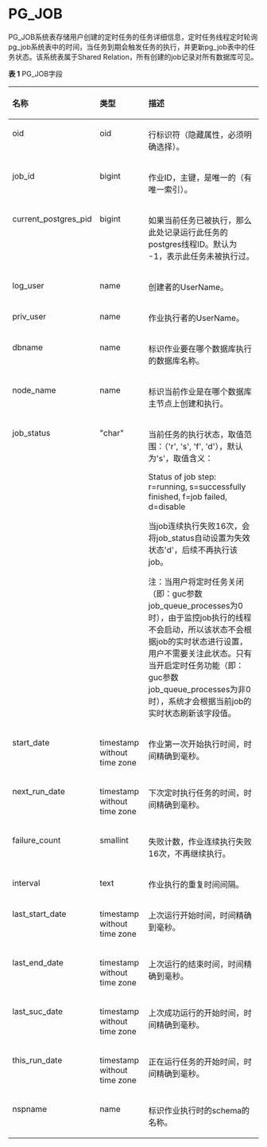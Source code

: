 # PG\_JOB<a name="ZH-CN_TOPIC_0242385823"></a>

PG\_JOB系统表存储用户创建的定时任务的任务详细信息，定时任务线程定时轮询pg\_job系统表中的时间，当任务到期会触发任务的执行，并更新pg\_job表中的任务状态。该系统表属于Shared Relation，所有创建的job记录对所有数据库可见。

**表 1**  PG\_JOB字段

<a name="zh-cn_topic_0237122295_zh-cn_topic_0059777589_table13959138165111"></a>
<table><thead align="left"><tr id="zh-cn_topic_0237122295_zh-cn_topic_0059777589_row1096048115118"><th class="cellrowborder" valign="top" width="14.7%" id="mcps1.2.4.1.1"><p id="zh-cn_topic_0237122295_zh-cn_topic_0059777589_p179601085518"><a name="zh-cn_topic_0237122295_zh-cn_topic_0059777589_p179601085518"></a><a name="zh-cn_topic_0237122295_zh-cn_topic_0059777589_p179601085518"></a>名称</p>
</th>
<th class="cellrowborder" valign="top" width="20.599999999999998%" id="mcps1.2.4.1.2"><p id="zh-cn_topic_0237122295_zh-cn_topic_0059777589_p15960185511"><a name="zh-cn_topic_0237122295_zh-cn_topic_0059777589_p15960185511"></a><a name="zh-cn_topic_0237122295_zh-cn_topic_0059777589_p15960185511"></a>类型</p>
</th>
<th class="cellrowborder" valign="top" width="64.7%" id="mcps1.2.4.1.3"><p id="zh-cn_topic_0237122295_zh-cn_topic_0059777589_p3960085517"><a name="zh-cn_topic_0237122295_zh-cn_topic_0059777589_p3960085517"></a><a name="zh-cn_topic_0237122295_zh-cn_topic_0059777589_p3960085517"></a>描述</p>
</th>
</tr>
</thead>
<tbody><tr id="zh-cn_topic_0237122295_row16214449210"><td class="cellrowborder" valign="top" width="14.7%" headers="mcps1.2.4.1.1 "><p id="zh-cn_topic_0237122295_p1062234415210"><a name="zh-cn_topic_0237122295_p1062234415210"></a><a name="zh-cn_topic_0237122295_p1062234415210"></a>oid</p>
</td>
<td class="cellrowborder" valign="top" width="20.599999999999998%" headers="mcps1.2.4.1.2 "><p id="zh-cn_topic_0237122295_p116221444926"><a name="zh-cn_topic_0237122295_p116221444926"></a><a name="zh-cn_topic_0237122295_p116221444926"></a>oid</p>
</td>
<td class="cellrowborder" valign="top" width="64.7%" headers="mcps1.2.4.1.3 "><p id="zh-cn_topic_0237122295_p462214441621"><a name="zh-cn_topic_0237122295_p462214441621"></a><a name="zh-cn_topic_0237122295_p462214441621"></a>行标识符（隐藏属性，必须明确选择）。</p>
</td>
</tr>
<tr id="zh-cn_topic_0237122295_zh-cn_topic_0059777589_row2960188145112"><td class="cellrowborder" valign="top" width="14.7%" headers="mcps1.2.4.1.1 "><p id="zh-cn_topic_0237122295_zh-cn_topic_0059777589_p6653144317513"><a name="zh-cn_topic_0237122295_zh-cn_topic_0059777589_p6653144317513"></a><a name="zh-cn_topic_0237122295_zh-cn_topic_0059777589_p6653144317513"></a>job_id</p>
</td>
<td class="cellrowborder" valign="top" width="20.599999999999998%" headers="mcps1.2.4.1.2 "><p id="zh-cn_topic_0237122295_zh-cn_topic_0059777589_p6653543155118"><a name="zh-cn_topic_0237122295_zh-cn_topic_0059777589_p6653543155118"></a><a name="zh-cn_topic_0237122295_zh-cn_topic_0059777589_p6653543155118"></a>bigint</p>
</td>
<td class="cellrowborder" valign="top" width="64.7%" headers="mcps1.2.4.1.3 "><p id="zh-cn_topic_0237122295_zh-cn_topic_0059777589_p165310431514"><a name="zh-cn_topic_0237122295_zh-cn_topic_0059777589_p165310431514"></a><a name="zh-cn_topic_0237122295_zh-cn_topic_0059777589_p165310431514"></a>作业ID，主键，是唯一的（有唯一索引）。</p>
</td>
</tr>
<tr id="zh-cn_topic_0237122295_zh-cn_topic_0059777589_row64984839164044"><td class="cellrowborder" valign="top" width="14.7%" headers="mcps1.2.4.1.1 "><p id="zh-cn_topic_0237122295_zh-cn_topic_0059777589_p53372863164047"><a name="zh-cn_topic_0237122295_zh-cn_topic_0059777589_p53372863164047"></a><a name="zh-cn_topic_0237122295_zh-cn_topic_0059777589_p53372863164047"></a>current_postgres_pid</p>
</td>
<td class="cellrowborder" valign="top" width="20.599999999999998%" headers="mcps1.2.4.1.2 "><p id="zh-cn_topic_0237122295_zh-cn_topic_0059777589_p28234657164047"><a name="zh-cn_topic_0237122295_zh-cn_topic_0059777589_p28234657164047"></a><a name="zh-cn_topic_0237122295_zh-cn_topic_0059777589_p28234657164047"></a>bigint</p>
</td>
<td class="cellrowborder" valign="top" width="64.7%" headers="mcps1.2.4.1.3 "><p id="zh-cn_topic_0237122295_zh-cn_topic_0059777589_p5305904164047"><a name="zh-cn_topic_0237122295_zh-cn_topic_0059777589_p5305904164047"></a><a name="zh-cn_topic_0237122295_zh-cn_topic_0059777589_p5305904164047"></a>如果当前任务已被执行，那么此处记录运行此任务的postgres线程ID。默认为 -1，表示此任务未被执行过。</p>
</td>
</tr>
<tr id="zh-cn_topic_0237122295_zh-cn_topic_0059777589_row1596116895116"><td class="cellrowborder" valign="top" width="14.7%" headers="mcps1.2.4.1.1 "><p id="zh-cn_topic_0237122295_zh-cn_topic_0059777589_p196532437518"><a name="zh-cn_topic_0237122295_zh-cn_topic_0059777589_p196532437518"></a><a name="zh-cn_topic_0237122295_zh-cn_topic_0059777589_p196532437518"></a>log_user</p>
</td>
<td class="cellrowborder" valign="top" width="20.599999999999998%" headers="mcps1.2.4.1.2 "><p id="zh-cn_topic_0237122295_zh-cn_topic_0059777589_p86538435512"><a name="zh-cn_topic_0237122295_zh-cn_topic_0059777589_p86538435512"></a><a name="zh-cn_topic_0237122295_zh-cn_topic_0059777589_p86538435512"></a>name</p>
</td>
<td class="cellrowborder" valign="top" width="64.7%" headers="mcps1.2.4.1.3 "><p id="zh-cn_topic_0237122295_zh-cn_topic_0059777589_p0653104395119"><a name="zh-cn_topic_0237122295_zh-cn_topic_0059777589_p0653104395119"></a><a name="zh-cn_topic_0237122295_zh-cn_topic_0059777589_p0653104395119"></a>创建者的UserName。</p>
</td>
</tr>
<tr id="zh-cn_topic_0237122295_zh-cn_topic_0059777589_row4961148185118"><td class="cellrowborder" valign="top" width="14.7%" headers="mcps1.2.4.1.1 "><p id="zh-cn_topic_0237122295_zh-cn_topic_0059777589_p146539431511"><a name="zh-cn_topic_0237122295_zh-cn_topic_0059777589_p146539431511"></a><a name="zh-cn_topic_0237122295_zh-cn_topic_0059777589_p146539431511"></a>priv_user</p>
</td>
<td class="cellrowborder" valign="top" width="20.599999999999998%" headers="mcps1.2.4.1.2 "><p id="zh-cn_topic_0237122295_zh-cn_topic_0059777589_p19653104315116"><a name="zh-cn_topic_0237122295_zh-cn_topic_0059777589_p19653104315116"></a><a name="zh-cn_topic_0237122295_zh-cn_topic_0059777589_p19653104315116"></a>name</p>
</td>
<td class="cellrowborder" valign="top" width="64.7%" headers="mcps1.2.4.1.3 "><p id="zh-cn_topic_0237122295_zh-cn_topic_0059777589_p465434345113"><a name="zh-cn_topic_0237122295_zh-cn_topic_0059777589_p465434345113"></a><a name="zh-cn_topic_0237122295_zh-cn_topic_0059777589_p465434345113"></a>作业执行者的UserName。</p>
</td>
</tr>
<tr id="zh-cn_topic_0237122295_zh-cn_topic_0059777589_row144841135105111"><td class="cellrowborder" valign="top" width="14.7%" headers="mcps1.2.4.1.1 "><p id="zh-cn_topic_0237122295_zh-cn_topic_0059777589_p126541343135119"><a name="zh-cn_topic_0237122295_zh-cn_topic_0059777589_p126541343135119"></a><a name="zh-cn_topic_0237122295_zh-cn_topic_0059777589_p126541343135119"></a>dbname</p>
</td>
<td class="cellrowborder" valign="top" width="20.599999999999998%" headers="mcps1.2.4.1.2 "><p id="zh-cn_topic_0237122295_zh-cn_topic_0059777589_p176541943165115"><a name="zh-cn_topic_0237122295_zh-cn_topic_0059777589_p176541943165115"></a><a name="zh-cn_topic_0237122295_zh-cn_topic_0059777589_p176541943165115"></a>name</p>
</td>
<td class="cellrowborder" valign="top" width="64.7%" headers="mcps1.2.4.1.3 "><p id="zh-cn_topic_0237122295_zh-cn_topic_0059777589_p66541743185116"><a name="zh-cn_topic_0237122295_zh-cn_topic_0059777589_p66541743185116"></a><a name="zh-cn_topic_0237122295_zh-cn_topic_0059777589_p66541743185116"></a>标识作业要在哪个数据库执行的数据库名称。</p>
</td>
</tr>
<tr id="zh-cn_topic_0237122295_zh-cn_topic_0059777589_row42918368516"><td class="cellrowborder" valign="top" width="14.7%" headers="mcps1.2.4.1.1 "><p id="zh-cn_topic_0237122295_zh-cn_topic_0059777589_p56541243155111"><a name="zh-cn_topic_0237122295_zh-cn_topic_0059777589_p56541243155111"></a><a name="zh-cn_topic_0237122295_zh-cn_topic_0059777589_p56541243155111"></a>node_name</p>
</td>
<td class="cellrowborder" valign="top" width="20.599999999999998%" headers="mcps1.2.4.1.2 "><p id="zh-cn_topic_0237122295_zh-cn_topic_0059777589_p1165464385115"><a name="zh-cn_topic_0237122295_zh-cn_topic_0059777589_p1165464385115"></a><a name="zh-cn_topic_0237122295_zh-cn_topic_0059777589_p1165464385115"></a>name</p>
</td>
<td class="cellrowborder" valign="top" width="64.7%" headers="mcps1.2.4.1.3 "><p id="zh-cn_topic_0237122295_zh-cn_topic_0059777589_p765414436513"><a name="zh-cn_topic_0237122295_zh-cn_topic_0059777589_p765414436513"></a><a name="zh-cn_topic_0237122295_zh-cn_topic_0059777589_p765414436513"></a>标识当前作业是在哪个<span id="zh-cn_topic_0237122295_text1177124561716"><a name="zh-cn_topic_0237122295_text1177124561716"></a><a name="zh-cn_topic_0237122295_text1177124561716"></a>数据库主节点</span>上创建和执行。</p>
</td>
</tr>
<tr id="zh-cn_topic_0237122295_zh-cn_topic_0059777589_row28778562165811"><td class="cellrowborder" valign="top" width="14.7%" headers="mcps1.2.4.1.1 "><p id="zh-cn_topic_0237122295_zh-cn_topic_0059777589_p36929150165813"><a name="zh-cn_topic_0237122295_zh-cn_topic_0059777589_p36929150165813"></a><a name="zh-cn_topic_0237122295_zh-cn_topic_0059777589_p36929150165813"></a>job_status</p>
</td>
<td class="cellrowborder" valign="top" width="20.599999999999998%" headers="mcps1.2.4.1.2 "><p id="zh-cn_topic_0237122295_zh-cn_topic_0059777589_p38471170165813"><a name="zh-cn_topic_0237122295_zh-cn_topic_0059777589_p38471170165813"></a><a name="zh-cn_topic_0237122295_zh-cn_topic_0059777589_p38471170165813"></a>"char"</p>
</td>
<td class="cellrowborder" valign="top" width="64.7%" headers="mcps1.2.4.1.3 "><p id="zh-cn_topic_0237122295_zh-cn_topic_0059777589_p29157095165813"><a name="zh-cn_topic_0237122295_zh-cn_topic_0059777589_p29157095165813"></a><a name="zh-cn_topic_0237122295_zh-cn_topic_0059777589_p29157095165813"></a>当前任务的执行状态，取值范围：（'r', 's', 'f', 'd'），默认为's'，取值含义：</p>
<p id="zh-cn_topic_0237122295_zh-cn_topic_0059777589_p61087269165813"><a name="zh-cn_topic_0237122295_zh-cn_topic_0059777589_p61087269165813"></a><a name="zh-cn_topic_0237122295_zh-cn_topic_0059777589_p61087269165813"></a>Status of job step: r=running, s=successfully finished,  f=job failed, d=disable</p>
<p id="zh-cn_topic_0237122295_zh-cn_topic_0059777589_p56775864231633"><a name="zh-cn_topic_0237122295_zh-cn_topic_0059777589_p56775864231633"></a><a name="zh-cn_topic_0237122295_zh-cn_topic_0059777589_p56775864231633"></a>当job连续执行失败16次，会将job_status自动设置为失效状态'd'，后续不再执行该job。</p>
<p id="zh-cn_topic_0237122295_zh-cn_topic_0059777589_p1674352215225"><a name="zh-cn_topic_0237122295_zh-cn_topic_0059777589_p1674352215225"></a><a name="zh-cn_topic_0237122295_zh-cn_topic_0059777589_p1674352215225"></a>注：当用户将定时任务关闭（即：guc参数job_queue_processes为0时），由于监控job执行的线程不会启动，所以该状态不会根据job的实时状态进行设置，用户不需要关注此状态。只有当开启定时任务功能（即：guc参数job_queue_processes为非0时），系统才会根据当前job的实时状态刷新该字段值。</p>
</td>
</tr>
<tr id="zh-cn_topic_0237122295_zh-cn_topic_0059777589_row172061036185115"><td class="cellrowborder" valign="top" width="14.7%" headers="mcps1.2.4.1.1 "><p id="zh-cn_topic_0237122295_zh-cn_topic_0059777589_p16546436511"><a name="zh-cn_topic_0237122295_zh-cn_topic_0059777589_p16546436511"></a><a name="zh-cn_topic_0237122295_zh-cn_topic_0059777589_p16546436511"></a>start_date</p>
</td>
<td class="cellrowborder" valign="top" width="20.599999999999998%" headers="mcps1.2.4.1.2 "><p id="zh-cn_topic_0237122295_zh-cn_topic_0059777589_p4655043205114"><a name="zh-cn_topic_0237122295_zh-cn_topic_0059777589_p4655043205114"></a><a name="zh-cn_topic_0237122295_zh-cn_topic_0059777589_p4655043205114"></a>timestamp without time zone</p>
</td>
<td class="cellrowborder" valign="top" width="64.7%" headers="mcps1.2.4.1.3 "><p id="zh-cn_topic_0237122295_zh-cn_topic_0059777589_p15655154319517"><a name="zh-cn_topic_0237122295_zh-cn_topic_0059777589_p15655154319517"></a><a name="zh-cn_topic_0237122295_zh-cn_topic_0059777589_p15655154319517"></a>作业第一次开始执行时间，时间精确到毫秒。</p>
</td>
</tr>
<tr id="zh-cn_topic_0237122295_row19126045142754"><td class="cellrowborder" valign="top" width="14.7%" headers="mcps1.2.4.1.1 "><p id="zh-cn_topic_0237122295_p37916678142754"><a name="zh-cn_topic_0237122295_p37916678142754"></a><a name="zh-cn_topic_0237122295_p37916678142754"></a>next_run_date</p>
</td>
<td class="cellrowborder" valign="top" width="20.599999999999998%" headers="mcps1.2.4.1.2 "><p id="zh-cn_topic_0237122295_p51352095142754"><a name="zh-cn_topic_0237122295_p51352095142754"></a><a name="zh-cn_topic_0237122295_p51352095142754"></a>timestamp without time zone</p>
</td>
<td class="cellrowborder" valign="top" width="64.7%" headers="mcps1.2.4.1.3 "><p id="zh-cn_topic_0237122295_p65879000142754"><a name="zh-cn_topic_0237122295_p65879000142754"></a><a name="zh-cn_topic_0237122295_p65879000142754"></a>下次定时执行任务的时间，时间精确到毫秒。</p>
</td>
</tr>
<tr id="zh-cn_topic_0237122295_row54964865142849"><td class="cellrowborder" valign="top" width="14.7%" headers="mcps1.2.4.1.1 "><p id="zh-cn_topic_0237122295_p6166319142857"><a name="zh-cn_topic_0237122295_p6166319142857"></a><a name="zh-cn_topic_0237122295_p6166319142857"></a>failure_count</p>
</td>
<td class="cellrowborder" valign="top" width="20.599999999999998%" headers="mcps1.2.4.1.2 "><p id="zh-cn_topic_0237122295_p29709868142857"><a name="zh-cn_topic_0237122295_p29709868142857"></a><a name="zh-cn_topic_0237122295_p29709868142857"></a>smallint</p>
</td>
<td class="cellrowborder" valign="top" width="64.7%" headers="mcps1.2.4.1.3 "><p id="zh-cn_topic_0237122295_p57689097142857"><a name="zh-cn_topic_0237122295_p57689097142857"></a><a name="zh-cn_topic_0237122295_p57689097142857"></a>失败计数，作业连续执行失败16次，不再继续执行。</p>
</td>
</tr>
<tr id="zh-cn_topic_0237122295_row59836133142853"><td class="cellrowborder" valign="top" width="14.7%" headers="mcps1.2.4.1.1 "><p id="zh-cn_topic_0237122295_p45203044142857"><a name="zh-cn_topic_0237122295_p45203044142857"></a><a name="zh-cn_topic_0237122295_p45203044142857"></a>interval</p>
</td>
<td class="cellrowborder" valign="top" width="20.599999999999998%" headers="mcps1.2.4.1.2 "><p id="zh-cn_topic_0237122295_p37567913142857"><a name="zh-cn_topic_0237122295_p37567913142857"></a><a name="zh-cn_topic_0237122295_p37567913142857"></a>text</p>
</td>
<td class="cellrowborder" valign="top" width="64.7%" headers="mcps1.2.4.1.3 "><p id="zh-cn_topic_0237122295_p23102090142857"><a name="zh-cn_topic_0237122295_p23102090142857"></a><a name="zh-cn_topic_0237122295_p23102090142857"></a>作业执行的重复时间间隔。</p>
</td>
</tr>
<tr id="zh-cn_topic_0237122295_zh-cn_topic_0059777589_row18711236185110"><td class="cellrowborder" valign="top" width="14.7%" headers="mcps1.2.4.1.1 "><p id="zh-cn_topic_0237122295_zh-cn_topic_0059777589_p166562434518"><a name="zh-cn_topic_0237122295_zh-cn_topic_0059777589_p166562434518"></a><a name="zh-cn_topic_0237122295_zh-cn_topic_0059777589_p166562434518"></a>last_start_date</p>
</td>
<td class="cellrowborder" valign="top" width="20.599999999999998%" headers="mcps1.2.4.1.2 "><p id="zh-cn_topic_0237122295_zh-cn_topic_0059777589_p1365624319516"><a name="zh-cn_topic_0237122295_zh-cn_topic_0059777589_p1365624319516"></a><a name="zh-cn_topic_0237122295_zh-cn_topic_0059777589_p1365624319516"></a>timestamp without time zone</p>
</td>
<td class="cellrowborder" valign="top" width="64.7%" headers="mcps1.2.4.1.3 "><p id="zh-cn_topic_0237122295_zh-cn_topic_0059777589_p176561143105118"><a name="zh-cn_topic_0237122295_zh-cn_topic_0059777589_p176561143105118"></a><a name="zh-cn_topic_0237122295_zh-cn_topic_0059777589_p176561143105118"></a>上次运行开始时间，时间精确到毫秒。</p>
</td>
</tr>
<tr id="zh-cn_topic_0237122295_zh-cn_topic_0059777589_row68771736135114"><td class="cellrowborder" valign="top" width="14.7%" headers="mcps1.2.4.1.1 "><p id="zh-cn_topic_0237122295_zh-cn_topic_0059777589_p1965613439513"><a name="zh-cn_topic_0237122295_zh-cn_topic_0059777589_p1965613439513"></a><a name="zh-cn_topic_0237122295_zh-cn_topic_0059777589_p1965613439513"></a>last_end_date</p>
</td>
<td class="cellrowborder" valign="top" width="20.599999999999998%" headers="mcps1.2.4.1.2 "><p id="zh-cn_topic_0237122295_zh-cn_topic_0059777589_p106561843155117"><a name="zh-cn_topic_0237122295_zh-cn_topic_0059777589_p106561843155117"></a><a name="zh-cn_topic_0237122295_zh-cn_topic_0059777589_p106561843155117"></a>timestamp without time zone</p>
</td>
<td class="cellrowborder" valign="top" width="64.7%" headers="mcps1.2.4.1.3 "><p id="zh-cn_topic_0237122295_zh-cn_topic_0059777589_p565674315513"><a name="zh-cn_topic_0237122295_zh-cn_topic_0059777589_p565674315513"></a><a name="zh-cn_topic_0237122295_zh-cn_topic_0059777589_p565674315513"></a>上次运行的结束时间，时间精确到毫秒。</p>
</td>
</tr>
<tr id="zh-cn_topic_0237122295_zh-cn_topic_0059777589_row8461337195113"><td class="cellrowborder" valign="top" width="14.7%" headers="mcps1.2.4.1.1 "><p id="zh-cn_topic_0237122295_zh-cn_topic_0059777589_p26561438510"><a name="zh-cn_topic_0237122295_zh-cn_topic_0059777589_p26561438510"></a><a name="zh-cn_topic_0237122295_zh-cn_topic_0059777589_p26561438510"></a>last_suc_date</p>
</td>
<td class="cellrowborder" valign="top" width="20.599999999999998%" headers="mcps1.2.4.1.2 "><p id="zh-cn_topic_0237122295_zh-cn_topic_0059777589_p26561943145117"><a name="zh-cn_topic_0237122295_zh-cn_topic_0059777589_p26561943145117"></a><a name="zh-cn_topic_0237122295_zh-cn_topic_0059777589_p26561943145117"></a>timestamp without time zone</p>
</td>
<td class="cellrowborder" valign="top" width="64.7%" headers="mcps1.2.4.1.3 "><p id="zh-cn_topic_0237122295_zh-cn_topic_0059777589_p1265719435512"><a name="zh-cn_topic_0237122295_zh-cn_topic_0059777589_p1265719435512"></a><a name="zh-cn_topic_0237122295_zh-cn_topic_0059777589_p1265719435512"></a>上次成功运行的开始时间，时间精确到毫秒。</p>
</td>
</tr>
<tr id="zh-cn_topic_0237122295_zh-cn_topic_0059777589_row162162376518"><td class="cellrowborder" valign="top" width="14.7%" headers="mcps1.2.4.1.1 "><p id="zh-cn_topic_0237122295_zh-cn_topic_0059777589_p1465754375111"><a name="zh-cn_topic_0237122295_zh-cn_topic_0059777589_p1465754375111"></a><a name="zh-cn_topic_0237122295_zh-cn_topic_0059777589_p1465754375111"></a>this_run_date</p>
</td>
<td class="cellrowborder" valign="top" width="20.599999999999998%" headers="mcps1.2.4.1.2 "><p id="zh-cn_topic_0237122295_zh-cn_topic_0059777589_p9657194345118"><a name="zh-cn_topic_0237122295_zh-cn_topic_0059777589_p9657194345118"></a><a name="zh-cn_topic_0237122295_zh-cn_topic_0059777589_p9657194345118"></a>timestamp without time zone</p>
</td>
<td class="cellrowborder" valign="top" width="64.7%" headers="mcps1.2.4.1.3 "><p id="zh-cn_topic_0237122295_zh-cn_topic_0059777589_p12657643195114"><a name="zh-cn_topic_0237122295_zh-cn_topic_0059777589_p12657643195114"></a><a name="zh-cn_topic_0237122295_zh-cn_topic_0059777589_p12657643195114"></a>正在运行任务的开始时间，时间精确到毫秒。</p>
</td>
</tr>
<tr id="zh-cn_topic_0237122295_row13504620154815"><td class="cellrowborder" valign="top" width="14.7%" headers="mcps1.2.4.1.1 "><p id="zh-cn_topic_0237122295_p1350472016482"><a name="zh-cn_topic_0237122295_p1350472016482"></a><a name="zh-cn_topic_0237122295_p1350472016482"></a>nspname</p>
</td>
<td class="cellrowborder" valign="top" width="20.599999999999998%" headers="mcps1.2.4.1.2 "><p id="zh-cn_topic_0237122295_p15059202487"><a name="zh-cn_topic_0237122295_p15059202487"></a><a name="zh-cn_topic_0237122295_p15059202487"></a>name</p>
</td>
<td class="cellrowborder" valign="top" width="64.7%" headers="mcps1.2.4.1.3 "><p id="zh-cn_topic_0237122295_p18505112013489"><a name="zh-cn_topic_0237122295_p18505112013489"></a><a name="zh-cn_topic_0237122295_p18505112013489"></a>标识作业执行时的schema的名称。</p>
</td>
</tr>
</tbody>
</table>

